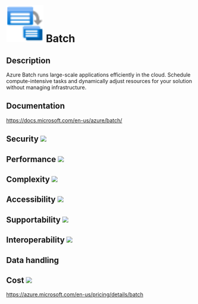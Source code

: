 # <img src ="../img/Batch.svg" width=100 /> Batch                 



## Description										
Azure Batch runs large-scale applications efficiently in the cloud. Schedule compute-intensive tasks and dynamically adjust resources for your solution without managing infrastructure.



## Documentation
https://docs.microsoft.com/en-us/azure/batch/


## Security		<img src="../img/star.png" width=100 />  



## Performance		<img src="../img/star.png" width=100 />


	
## Complexity		<img src="../img/star.png" width=100 />



## Accessibility		<img src="../img/star.png" width=100 />



## Supportability		<img src="../img/star.png" width=100 />



## Interoperability		<img src="../img/star.png" width=100 />



## Data handling



## Cost 		<img src="../img/star.png" width=100 />

https://azure.microsoft.com/en-us/pricing/details/batch




